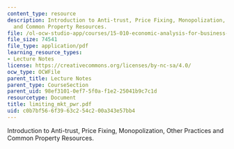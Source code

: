 ```yaml
---
content_type: resource
description: Introduction to Anti-trust, Price Fixing, Monopolization, Other Practices
  and Common Property Resources.
file: /ol-ocw-studio-app/courses/15-010-economic-analysis-for-business-decisions-fall-2004/c0b7bf566f3963c254c200a343e57bb4_limiting_mkt_pwr.pdf
file_size: 74541
file_type: application/pdf
learning_resource_types:
- Lecture Notes
license: https://creativecommons.org/licenses/by-nc-sa/4.0/
ocw_type: OCWFile
parent_title: Lecture Notes
parent_type: CourseSection
parent_uid: 98ef3101-0ef7-5f0a-f1e2-25041b9c7c1d
resourcetype: Document
title: limiting_mkt_pwr.pdf
uid: c0b7bf56-6f39-63c2-54c2-00a343e57bb4
---
```

Introduction to Anti-trust, Price Fixing, Monopolization, Other Practices and Common Property Resources.